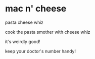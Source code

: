 # mac n' cheese

pasta
cheese whiz

cook the pasta
smother with cheese whiz

it's weirdly good!

keep your doctor's number handy!
